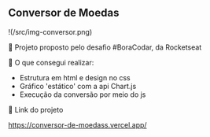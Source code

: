 ## Conversor de Moedas

!(/src/img-conversor.png)

🎯 Projeto proposto pelo desafio #BoraCodar, da Rocketseat

🙋 O que consegui realizar:
- Estrutura em html e design no css
- Gráfico 'estático' com a api Chart.js
- Execução da conversão por meio do js

📌 Link do projeto

https://conversor-de-moedass.vercel.app/
